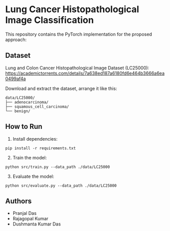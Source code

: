 # Lung Cancer Histopathological Image Classification

This repository contains the PyTorch implementation for the proposed approach:


## Dataset
Lung and Colon Cancer Histopathological Image Dataset (LC25000):  
https://academictorrents.com/details/7a638ed187a6180fd6e464b3666a6ea0499af4a

Download and extract the dataset, arrange it like this:

```
data/LC25000/
├── adenocarcinoma/
├── squamous_cell_carcinoma/
└── benign/
```

## How to Run

1. Install dependencies:
```
pip install -r requirements.txt
```

2. Train the model:
```
python src/train.py --data_path ./data/LC25000
```

3. Evaluate the model:
```
python src/evaluate.py --data_path ./data/LC25000
```

## Authors
- Pranjal Das
- Rajagopal Kumar
- Dushmanta Kumar Das
